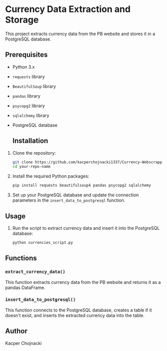 # Currency Data Extraction and Storage

This project extracts currency data from the PB website and stores it in a PostgreSQL database.

## Prerequisites

- Python 3.x
- `requests` library
- `BeautifulSoup` library
- `pandas` library
- `psycopg2` library
- `sqlalchemy` library
- PostgreSQL database

  ## Installation

1. Clone the repository:
    ```bash
    git clone https://github.com/kacperchojnacki1337/Currency-Webscrapping.git
    cd your-repo-name
    ```

2. Install the required Python packages:
    ```bash
    pip install requests beautifulsoup4 pandas psycopg2 sqlalchemy
    ```

3. Set up your PostgreSQL database and update the connection parameters in the `insert_data_to_postgresql` function.


## Usage

1. Run the script to extract currency data and insert it into the PostgreSQL database:
    ```bash
    python currencies_script.py
    ```

## Functions

### `extract_currency_data()`

This function extracts currency data from the PB website and returns it as a pandas DataFrame.

### `insert_data_to_postgresql()`

This function connects to the PostgreSQL database, creates a table if it doesn't exist, and inserts the extracted currency data into the table.

## Author
Kacper Chojnacki

